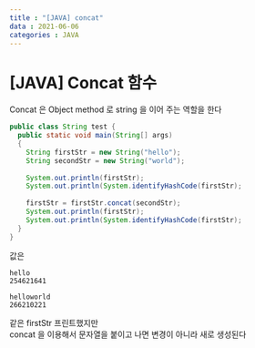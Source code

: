 ```yaml
---
title : "[JAVA] concat"
data : 2021-06-06
categories : JAVA
---
```


# [JAVA] Concat 함수 

Concat 은 Object method 로 string 을 이어 주는 역할을 한다

```java
public class String test {
  public static void main(String[] args)
  {
    String firstStr = new String("hello");
    String secondStr = new String("world");
    
    System.out.println(firstStr);
    System.out.println(System.identifyHashCode(firstStr);
    
    firstStr = firstStr.concat(secondStr);
    System.out.println(firstStr);
    System.out.println(System.identifyHashCode(firstStr);
  }
}
```

값은

```
hello
254621641

helloworld
266210221
```

같은 firstStr 프린트했지만  
concat 을 이용해서 문자열을 붙이고 나면 변경이 아니라 새로 생성된다

